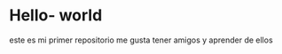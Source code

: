 Hello- world 
=============
este es mi primer repositorio
me gusta tener amigos y aprender de ellos
